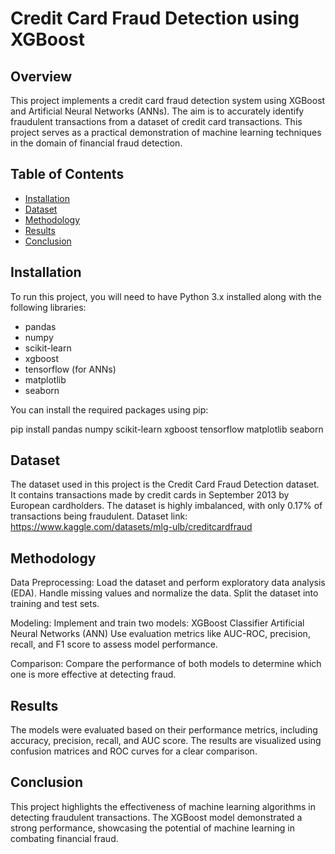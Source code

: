 
# Credit Card Fraud Detection using XGBoost

## Overview

This project implements a credit card fraud detection system using XGBoost and Artificial Neural Networks (ANNs). The aim is to accurately identify fraudulent transactions from a dataset of credit card transactions. This project serves as a practical demonstration of machine learning techniques in the domain of financial fraud detection.

## Table of Contents

- [Installation](#installation)
- [Dataset](#dataset)
- [Methodology](#methodology)
- [Results](#results)
- [Conclusion](#conclusion)

## Installation

To run this project, you will need to have Python 3.x installed along with the following libraries:

- pandas
- numpy
- scikit-learn
- xgboost
- tensorflow (for ANNs)
- matplotlib
- seaborn

You can install the required packages using pip:

pip install pandas numpy scikit-learn xgboost tensorflow matplotlib seaborn


## Dataset
The dataset used in this project is the Credit Card Fraud Detection dataset. It contains transactions made by credit cards in September 2013 by European cardholders. The dataset is highly imbalanced, with only 0.17% of transactions being fraudulent.
Dataset link: https://www.kaggle.com/datasets/mlg-ulb/creditcardfraud

## Methodology

Data Preprocessing:
Load the dataset and perform exploratory data analysis (EDA).
Handle missing values and normalize the data.
Split the dataset into training and test sets.

Modeling:
Implement and train two models:
XGBoost Classifier
Artificial Neural Networks (ANN)
Use evaluation metrics like AUC-ROC, precision, recall, and F1 score to assess model performance.

Comparison:
Compare the performance of both models to determine which one is more effective at detecting fraud.

## Results
The models were evaluated based on their performance metrics, including accuracy, precision, recall, and AUC score. The results are visualized using confusion matrices and ROC curves for a clear comparison.

## Conclusion
This project highlights the effectiveness of machine learning algorithms in detecting fraudulent transactions. The XGBoost model demonstrated a strong performance, showcasing the potential of machine learning in combating financial fraud.


